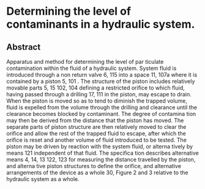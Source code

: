 # Determining the level of contaminants in a hydraulic system.

## Abstract
Apparatus and method for determining the level of par ticulate contamination within the fluid of a hydraulic system. System fluid is introduced through a non return valve 6, 115 into a space 11, 107a where it is contained by a piston 5, 101 . The structure of the piston includes relatively movable parts 5, 15 102, 104 defining a restricted orifice to which fluid, having passed through a drilling 17, 111 in the piston, may escape to drain. When the piston is moved so as to tend to diminish the trapped volume, fluid is expelled from the volume through the drilling and clearance until the clearance becomes blocked by contaminant. The degree of contamina tion may then be derived from the distance that the piston has moved. The separate parts of piston structure are then relatively moved to clear the orifice and allow the rest of the trapped fluid to escape, after which the orifice is reset and another volume of fluid introduced to be tested. The piston may be driven by reaction with the system fluid, or alterna tively by means 121 independent of that fluid. The specifica tion describes alternative means 4, 14, 13 122, 123 for measuring the distance travelled by the piston, and alterna tive piston structures to define the orifice, and alternative arrangements of the device as a whole 30, Figure 2 and 3 relative to the hydraulic system as a whole.